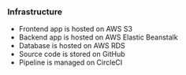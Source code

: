 ### Infrastructure

- Frontend app is hosted on AWS S3
- Backend app is hosted on AWS Elastic Beanstalk
- Database is hosted on AWS RDS
- Source code is stored on GitHub
- Pipeline is managed on CircleCI